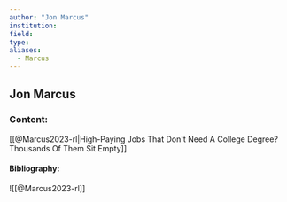 ```yaml
---
author: "Jon Marcus"
institution:
field:
type:
aliases:
  - Marcus
---
```


## Jon Marcus

### Content:
[[@Marcus2023-rl|High-Paying Jobs That Don't Need A College Degree? Thousands Of Them Sit Empty]]

#### Bibliography:

![[@Marcus2023-rl]]